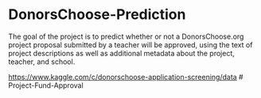 # DonorsChoose-Prediction

The goal of the project is to predict whether or not a DonorsChoose.org project proposal submitted by a teacher will be approved, using the text of project descriptions as well as additional metadata about the project, teacher, and school. 

https://www.kaggle.com/c/donorschoose-application-screening/data
#   P r o j e c t - F u n d - A p p r o v a l  
 